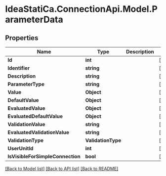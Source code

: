 # IdeaStatiCa.ConnectionApi.Model.ParameterData

## Properties

Name | Type | Description | Notes
------------ | ------------- | ------------- | -------------
**Id** | **int** |  | [optional] 
**Identifier** | **string** |  | [optional] 
**Description** | **string** |  | [optional] 
**ParameterType** | **string** |  | [optional] 
**Value** | **Object** |  | [optional] 
**DefaultValue** | **Object** |  | [optional] 
**EvaluatedValue** | **Object** |  | [optional] 
**EvaluatedDefaultValue** | **Object** |  | [optional] 
**ValidationValue** | **string** |  | [optional] 
**EvaluatedValidationValue** | **string** |  | [optional] 
**ValidationType** | **ValidationType** |  | [optional] 
**UserUnitId** | **int** |  | [optional] 
**IsVisibleForSimpleConnection** | **bool** |  | [optional] 

[[Back to Model list]](../README.md#documentation-for-models) [[Back to API list]](../README.md#documentation-for-api-endpoints) [[Back to README]](../README.md)

